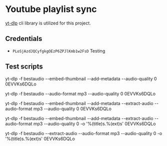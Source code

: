 # Youtube playlist sync

[yt-dlp](https://github.com/yt-dlp/yt-dlp) cli library is utilized for this project.

## Credentials
- `PLoSjAzdJQCyfgkgOEzP6ZPJlKmb1w2FsD` Testing

## Test scripts

yt-dlp -f bestaudio --embed-thumbnail --add-metadata --audio-quality 0 0EVVKs6DQLo

yt-dlp -f bestaudio --audio-format mp3 --audio-quality 0 0EVVKs6DQLo

yt-dlp -f bestaudio --embed-thumbnail --add-metadata --extract-audio --audio-format mp3 --audio-quality 0 0EVVKs6DQLo

yt-dlp -f bestaudio --embed-thumbnail --add-metadata --extract-audio --audio-format mp3 --audio-quality 0 -o '%(title)s.%(ext)s' 0EVVKs6DQLo


yt-dlp -f bestaudio --extract-audio --audio-format mp3 --audio-quality 0 -o '%(title)s.%(ext)s' 0EVVKs6DQLo
